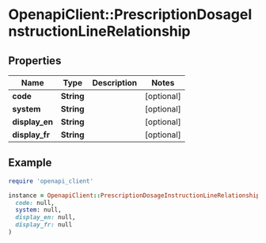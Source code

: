 # OpenapiClient::PrescriptionDosageInstructionLineRelationship

## Properties

| Name | Type | Description | Notes |
| ---- | ---- | ----------- | ----- |
| **code** | **String** |  | [optional] |
| **system** | **String** |  | [optional] |
| **display_en** | **String** |  | [optional] |
| **display_fr** | **String** |  | [optional] |

## Example

```ruby
require 'openapi_client'

instance = OpenapiClient::PrescriptionDosageInstructionLineRelationship.new(
  code: null,
  system: null,
  display_en: null,
  display_fr: null
)
```

